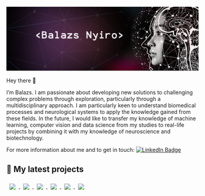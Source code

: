 [![Balazs's GitHub Banner](./assets/GitHubHeader_minev2.png)](https://www.linkedin.com/in/nyirobalazs/)


Hey there 👋

I’m Balazs. I am passionate about developing new solutions to challenging complex problems through exploration, particularly through a multidisciplinary approach. I am particularly keen to understand biomedical processes and neurological systems to apply the knowledge gained from these fields. 
In the future, I would like to transfer my knowledge of machine learning, computer vision and data science from my studies to real-life projects by combining it with my knowledge of neuroscience and biotechnology.

For more information about me and to get in touch:    [![LinkedIn Badge](https://img.shields.io/badge/LinkedIn-Profile-informational?style=flat&logo=linkedin&logoColor=white&color=0D76A8)](https://www.linkedin.com/in/nyirobalazs/)


## 📌 My latest projects

<a href="https://github.com/nyirobalazs/epilepsy-prediction-with-machine-learning">
  <img align="center" style="margin:0.5rem" src="https://github-readme-stats.vercel.app/api/pin/?username=nyirobalazs&repo=epilepsy-prediction-with-machine-learning&title_color=ffffff&text_color=c9cacc&icon_color=4AB197&bg_color=1A2B34" />
</a>

<a href="https://github.com/nyirobalazs/reinforcement-learning-of-blackjack">
  <img align="center" style="margin:0.5rem" src="https://github-readme-stats.vercel.app/api/pin/?username=nyirobalazs&repo=reinforcement-learning-of-blackjack&title_color=ffffff&text_color=c9cacc&icon_color=4AB197&bg_color=1A2B34" />
</a>

<a href="https://github.com/nyirobalazs/self-driving-car">
  <img align="center" style="margin:0.5rem" src="https://github-readme-stats.vercel.app/api/pin/?username=nyirobalazs&repo=self-driving-car&title_color=ffffff&text_color=c9cacc&icon_color=4AB197&bg_color=1A2B34" />
</a>

<a href="https://github.com/nyirobalazs/synaptic_caching_with_multilayer_perceptron">
  <img align="center" style="margin:0.5rem" src="https://github-readme-stats.vercel.app/api/pin/?username=nyirobalazs&repo=synaptic_caching_with_multilayer_perceptron&title_color=ffffff&text_color=c9cacc&icon_color=4AB197&bg_color=1A2B34" />
</a>

<a href="https://github.com/nyirobalazs/neuronal-oscillations-on-evolving-networks">
  <img align="center" style="margin:0.5rem" src="https://github-readme-stats.vercel.app/api/pin/?username=nyirobalazs&repo=neuronal-oscillations-on-evolving-networks&title_color=ffffff&text_color=c9cacc&icon_color=4AB197&bg_color=1A2B34" />
</a>

<a href="https://github.com/nyirobalazs/Comparison-of-machine-learning-architectures-for-neural-decoding-of-self-location">
  <img align="center" style="margin:0.5rem" src="https://github-readme-stats.vercel.app/api/pin/?username=nyirobalazs&repo=comparison-of-machine-learning-architectures-for-neural-decoding-of-self-location&title_color=ffffff&text_color=c9cacc&icon_color=4AB197&bg_color=1A2B34" />
</a>

<br>
<br>
